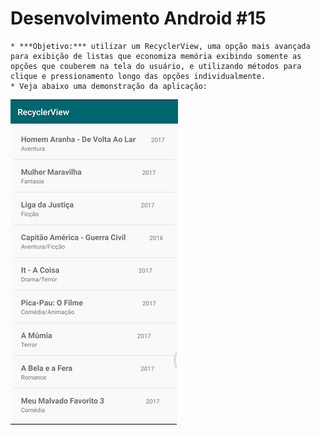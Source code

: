 # Desenvolvimento Android #15
    * ***Objetivo:*** utilizar um RecyclerView, uma opção mais avançada para exibição de listas que economiza memória exibindo somente as opções que couberem na tela do usuário, e utilizando métodos para clique e pressionamento longo das opções individualmente.
    * Veja abaixo uma demonstração da aplicação:
<img src="Instalador/RecyclerView.gif" alt="GIF do Meu Projeto RecyclerView">
